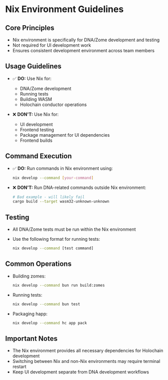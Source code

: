 # Nix Environment Guidelines

## Core Principles

- Nix environment is specifically for DNA/Zome development and testing
- Not required for UI development work
- Ensures consistent development environment across team members

## Usage Guidelines

- ✅ **DO:** Use Nix for:
    - DNA/Zome development
    - Running tests
    - Building WASM
    - Holochain conductor operations

- ❌ **DON'T:** Use Nix for:
    - UI development
    - Frontend testing
    - Package management for UI dependencies
    - Frontend builds

## Command Execution

- ✅ **DO:** Run commands in Nix environment using:

  ```bash
  nix develop --command [your-command]
  ```

- ❌ **DON'T:** Run DNA-related commands outside Nix environment:

  ```bash
  # Bad example - will likely fail
  cargo build --target wasm32-unknown-unknown
  ```

## Testing

- All DNA/Zome tests must be run within the Nix environment
- Use the following format for running tests:

  ```bash
  nix develop --command [test command]
  ```

## Common Operations

- Building zomes:

  ```bash
  nix develop --command bun run build:zomes
  ```

- Running tests:

  ```bash
  nix develop --command bun test
  ```

- Packaging happ:

  ```bash
  nix develop --command hc app pack
  ```

## Important Notes

- The Nix environment provides all necessary dependencies for Holochain development
- Switching between Nix and non-Nix environments may require terminal restart
- Keep UI development separate from DNA development workflows
